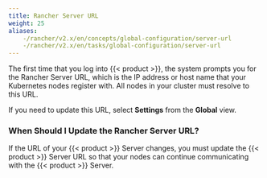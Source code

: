 ```yaml
---
title: Rancher Server URL
weight: 25
aliases:
    -/rancher/v2.x/en/concepts/global-configuration/server-url
    -/rancher/v2.x/en/tasks/global-configuration/server-url
---
```


The first time that you log into {{< product >}}, the system prompts you for the Rancher Server URL, which is the IP address or host name that your Kubernetes nodes register with. All nodes in your cluster must resolve to this URL.

If you need to update this URL, select **Settings** from the **Global** view.

### When Should I Update the Rancher Server URL?

If the URL of your {{< product >}} Server changes, you must update the {{< product >}} Server URL so that your nodes can continue communicating with the {{< product >}} Server.
